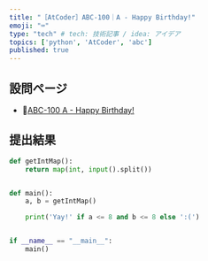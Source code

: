 ```yaml
---
title: "［AtCoder］ABC-100｜A - Happy Birthday!"
emoji: "⌨️"
type: "tech" # tech: 技術記事 / idea: アイデア
topics: ['python', 'AtCoder', 'abc']
published: true
---
```


## 設問ページ

- 🔗[ABC-100 A - Happy Birthday!](https://atcoder.jp/contests/abc100/tasks/abc100_a)

## 提出結果

```python
def getIntMap():
    return map(int, input().split())


def main():
    a, b = getIntMap()

    print('Yay!' if a <= 8 and b <= 8 else ':(')


if __name__ == "__main__":
    main()
```
